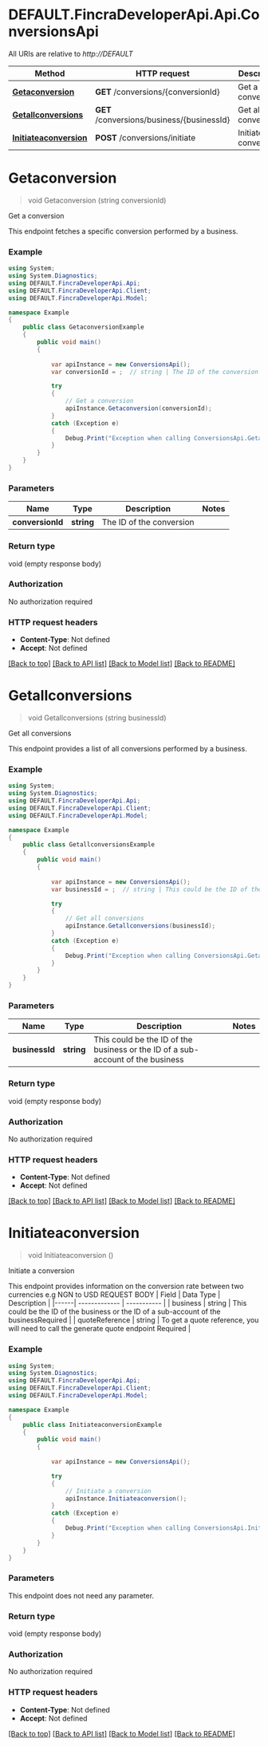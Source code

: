 # DEFAULT.FincraDeveloperApi.Api.ConversionsApi

All URIs are relative to *http://DEFAULT*

Method | HTTP request | Description
------------- | ------------- | -------------
[**Getaconversion**](ConversionsApi.md#getaconversion) | **GET** /conversions/{conversionId} | Get a conversion
[**Getallconversions**](ConversionsApi.md#getallconversions) | **GET** /conversions/business/{businessId} | Get all conversions
[**Initiateaconversion**](ConversionsApi.md#initiateaconversion) | **POST** /conversions/initiate | Initiate a conversion


# **Getaconversion**
> void Getaconversion (string conversionId)

Get a conversion

This endpoint fetches a specific conversion performed by a business. 

### Example
```csharp
using System;
using System.Diagnostics;
using DEFAULT.FincraDeveloperApi.Api;
using DEFAULT.FincraDeveloperApi.Client;
using DEFAULT.FincraDeveloperApi.Model;

namespace Example
{
    public class GetaconversionExample
    {
        public void main()
        {
            
            var apiInstance = new ConversionsApi();
            var conversionId = ;  // string | The ID of the conversion

            try
            {
                // Get a conversion
                apiInstance.Getaconversion(conversionId);
            }
            catch (Exception e)
            {
                Debug.Print("Exception when calling ConversionsApi.Getaconversion: " + e.Message );
            }
        }
    }
}
```

### Parameters

Name | Type | Description  | Notes
------------- | ------------- | ------------- | -------------
 **conversionId** | **string**| The ID of the conversion | 

### Return type

void (empty response body)

### Authorization

No authorization required

### HTTP request headers

 - **Content-Type**: Not defined
 - **Accept**: Not defined

[[Back to top]](#) [[Back to API list]](../README.md#documentation-for-api-endpoints) [[Back to Model list]](../README.md#documentation-for-models) [[Back to README]](../README.md)

# **Getallconversions**
> void Getallconversions (string businessId)

Get all conversions

This endpoint provides a list of all conversions performed by a business. 

### Example
```csharp
using System;
using System.Diagnostics;
using DEFAULT.FincraDeveloperApi.Api;
using DEFAULT.FincraDeveloperApi.Client;
using DEFAULT.FincraDeveloperApi.Model;

namespace Example
{
    public class GetallconversionsExample
    {
        public void main()
        {
            
            var apiInstance = new ConversionsApi();
            var businessId = ;  // string | This could be the ID of the business or the ID of a sub-account of the business

            try
            {
                // Get all conversions
                apiInstance.Getallconversions(businessId);
            }
            catch (Exception e)
            {
                Debug.Print("Exception when calling ConversionsApi.Getallconversions: " + e.Message );
            }
        }
    }
}
```

### Parameters

Name | Type | Description  | Notes
------------- | ------------- | ------------- | -------------
 **businessId** | **string**| This could be the ID of the business or the ID of a sub-account of the business | 

### Return type

void (empty response body)

### Authorization

No authorization required

### HTTP request headers

 - **Content-Type**: Not defined
 - **Accept**: Not defined

[[Back to top]](#) [[Back to API list]](../README.md#documentation-for-api-endpoints) [[Back to Model list]](../README.md#documentation-for-models) [[Back to README]](../README.md)

# **Initiateaconversion**
> void Initiateaconversion ()

Initiate a conversion

This endpoint provides information on the conversion rate between two currencies e.g NGN to USD     REQUEST BODY   | Field | Data Type | Description | |------| ------------- | ----------- | | business | string | This could be the ID of the business or the ID of a sub-account of the businessRequired | | quoteReference | string | To get a quote reference, you will need to call the generate quote endpoint Required |  

### Example
```csharp
using System;
using System.Diagnostics;
using DEFAULT.FincraDeveloperApi.Api;
using DEFAULT.FincraDeveloperApi.Client;
using DEFAULT.FincraDeveloperApi.Model;

namespace Example
{
    public class InitiateaconversionExample
    {
        public void main()
        {
            
            var apiInstance = new ConversionsApi();

            try
            {
                // Initiate a conversion
                apiInstance.Initiateaconversion();
            }
            catch (Exception e)
            {
                Debug.Print("Exception when calling ConversionsApi.Initiateaconversion: " + e.Message );
            }
        }
    }
}
```

### Parameters
This endpoint does not need any parameter.

### Return type

void (empty response body)

### Authorization

No authorization required

### HTTP request headers

 - **Content-Type**: Not defined
 - **Accept**: Not defined

[[Back to top]](#) [[Back to API list]](../README.md#documentation-for-api-endpoints) [[Back to Model list]](../README.md#documentation-for-models) [[Back to README]](../README.md)

